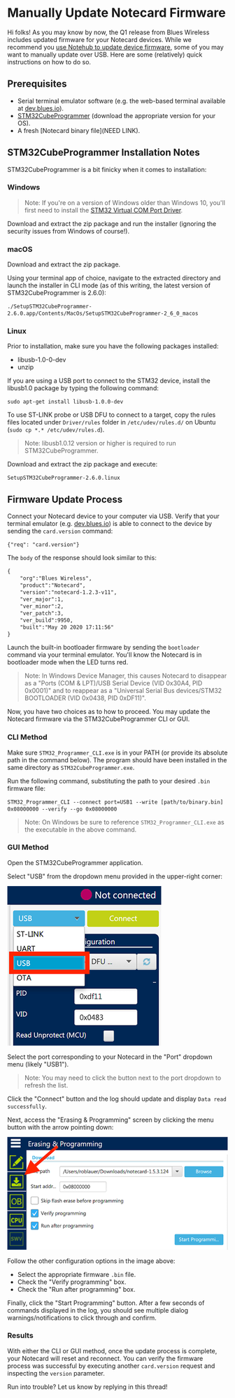 # Manually Update Notecard Firmware

Hi folks! As you may know by now, the Q1 release from Blues Wireless includes updated firmware for your Notecard devices. While we recommend you [use Notehub to update device firmware](https://dev.blues.io/operate/notehub-walkthrough/#manage-device-firmware), some of you may want to manually update over USB. Here are some (relatively) quick instructions on how to do so.

## Prerequisites

- Serial terminal emulator software (e.g. the web-based terminal available at [dev.blues.io](https://dev.blues.io/notecard-playground/)).
- [STM32CubeProgrammer](https://www.st.com/en/development-tools/stm32cubeprog.html) (download the appropriate version for your OS).
- A fresh [Notecard binary file](NEED LINK).

## STM32CubeProgrammer Installation Notes

STM32CubeProgrammer is a bit finicky when it comes to installation:

### Windows

> Note: If you're on a version of Windows older than Windows 10, you'll first need to install the [STM32 Virtual COM Port Driver](https://www.st.com/en/development-tools/stsw-stm32102.html).

Download and extract the zip package and run the installer (ignoring the security issues from Windows of course!).

### macOS

Download and extract the zip package.

Using your terminal app of choice, navigate to the extracted directory and launch the installer in CLI mode (as of this writing, the latest version of STM32CubeProgrammer is 2.6.0):

	./SetupSTM32CubeProgrammer-2.6.0.app/Contents/MacOs/SetupSTM32CubeProgrammer-2_6_0_macos

### Linux

Prior to installation, make sure you have the following packages installed:

- libusb-1.0-0-dev
- unzip

If you are using a USB port to connect to the STM32 device, install the libusb1.0 package by typing the following command:

	sudo apt-get install libusb-1.0.0-dev

To use ST-LINK probe or USB DFU to connect to a target, copy the rules files located under `Driver/rules` folder in `/etc/udev/rules.d/` on Ubuntu (`sudo cp *.* /etc/udev/rules.d`).

> Note: libusb1.0.12 version or higher is required to run STM32CubeProgrammer.

Download and extract the zip package and execute:

	SetupSTM32CubeProgrammer-2.6.0.linux

## Firmware Update Process

Connect your Notecard device to your computer via USB. Verify that your terminal emulator (e.g. [dev.blues.io](https://dev.blues.io/notecard-playground/)) is able to connect to the device by sending the `card.version` command:

	{"req": "card.version"}
	
The `body` of the response should look similar to this:

	{
	    "org":"Blues Wireless",
	    "product":"Notecard",
	    "version":"notecard-1.2.3-v11",
	    "ver_major":1,
	    "ver_minor":2,
	    "ver_patch":3,
	    "ver_build":9950,
	    "built":"May 20 2020 17:11:56"
	}

Launch the built-in bootloader firmware by sending the `bootloader` command via your terminal emulator. You'll know the Notecard is in bootloader mode when the LED turns red.

> Note: In Windows Device Manager, this causes Notecard to disappear as a "Ports (COM & LPT)/USB Serial Device (VID 0x30A4, PID 0x0001)" and to reappear as a "Universal Serial Bus devices/STM32 BOOTLOADER (VID 0x0438, PID 0xDF11)".

Now, you have two choices as to how to proceed. You may update the Notecard firmware via the STM32CubeProgrammer CLI or GUI.

### CLI Method

Make sure `STM32_Programmer_CLI.exe` is in your PATH (or provide its absolute path in the command below). The program should have been installed in the same directory as `STM32CubeProgrammer.exe`.

Run the following command, substituting the path to your desired `.bin` firmware file:

	STM32_Programmer_CLI --connect port=USB1 --write [path/to/binary.bin] 0x08000000 --verify --go 0x08000000
	
> Note: On Windows be sure to reference `STM32_Programmer_CLI.exe` as the executable in the above command.

### GUI Method

Open the STM32CubeProgrammer application.

Select "USB" from the dropdown menu provided in the upper-right corner:

![usb](select-usb.png)

Select the port corresponding to your Notecard in the "Port" dropdown menu (likely "USB1").

> Note: You may need to click the button next to the port dropdown to refresh the list.

Click the "Connect" button and the log should update and display `Data read successfully`.

Next, access the "Erasing & Programming" screen by clicking the menu button with the arrow pointing down:

![erasing & programming](erase-program.png)

Follow the other configuration options in the image above:

- Select the appropriate firmware `.bin` file.
- Check the "Verify programming" box.
- Check the "Run after programming" box.

Finally, click the "Start Programming" button. After a few seconds of commands displayed in the log, you should see multiple dialog warnings/notifications to click through and confirm.

### Results

With either the CLI or GUI method, once the update process is complete, your Notecard will reset and reconnect. You can verify the firmware process was successful by executing another `card.version` request and inspecting the `version` parameter.

Run into trouble? Let us know by replying in this thread!

